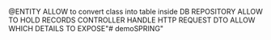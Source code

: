 @ENTITY ALLOW to  convert class into table inside DB
REPOSITORY ALLOW TO HOLD RECORDS
CONTROLLER HANDLE HTTP REQUEST
DTO ALLOW WHICH DETAILS TO EXPOSE"# demoSPRING" 
